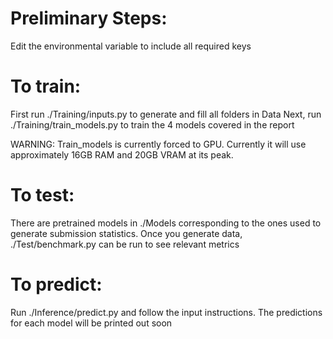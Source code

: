 # Preliminary Steps:
Edit the environmental variable to include all required keys

# To train:
First run ./Training/inputs.py to generate and fill all folders in Data
Next, run ./Training/train_models.py to train the 4 models covered in the report

WARNING: Train_models is currently forced to GPU. Currently it will use approximately 16GB RAM and 20GB VRAM at its peak. 

# To test:
There are pretrained models in ./Models corresponding to the ones used to generate submission statistics.
Once you generate data, ./Test/benchmark.py can be run to see relevant metrics

# To predict:
Run ./Inference/predict.py and follow the input instructions. 
The predictions for each model will be printed out soon